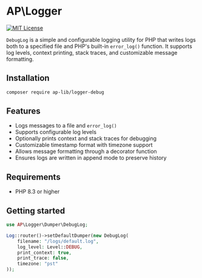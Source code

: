 # AP\Logger

[![MIT License](https://img.shields.io/badge/license-MIT-blue.svg)](LICENSE)


`DebugLog` is a simple and configurable logging utility for PHP that writes logs both to a specified file and PHP's built-in `error_log()` function. It supports log levels, context printing, stack traces, and customizable message formatting.

## Installation

```bash
composer require ap-lib/logger-debug
```

## Features

- Logs messages to a file and `error_log()`
- Supports configurable log levels
- Optionally prints context and stack traces for debugging
- Customizable timestamp format with timezone support
- Allows message formatting through a decorator function
- Ensures logs are written in append mode to preserve history

## Requirements

- PHP 8.3 or higher

## Getting started

```php
use AP\Logger\Dumper\DebugLog;

Log::router()->setDefaultDumper(new DebugLog(
    filename: "/logs/default.log",
    log_level: Level::DEBUG,
    print_context: true,
    print_trace: false,
    timezone: "pst"
));
```